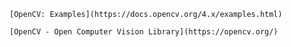 `[OpenCV: Examples](https://docs.opencv.org/4.x/examples.html)`

`[OpenCV - Open Computer Vision Library](https://opencv.org/)`